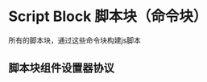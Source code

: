 <script setup>
</script>

# Script Block 脚本块（命令块）
所有的脚本块，通过这些命令块构建js脚本

## 脚本块组件设置器协议

<AllBlocks/>


